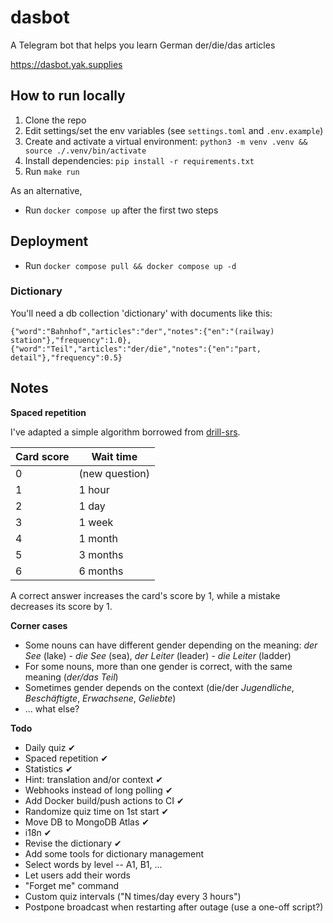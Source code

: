 # dasbot
A Telegram bot that helps you learn German der/die/das articles

https://dasbot.yak.supplies


## How to run locally
1. Clone the repo
2. Edit settings/set the env variables (see `settings.toml` and `.env.example`)
3. Create and activate a virtual environment: `python3 -m venv .venv && source ./.venv/bin/activate`
4. Install dependencies: `pip install -r requirements.txt`
5. Run `make run`

As an alternative,
- Run `docker compose up` after the first two steps

## Deployment
- Run `docker compose pull && docker compose up -d`

### Dictionary
You'll need a db collection 'dictionary' with documents like this:
```
{"word":"Bahnhof","articles":"der","notes":{"en":"(railway) station"},"frequency":1.0},
{"word":"Teil","articles":"der/die","notes":{"en":"part, detail"},"frequency":0.5}
```

## Notes

**Spaced repetition**

I've adapted a simple algorithm borrowed from [drill-srs](https://github.com/rr-/drill).

Card score | Wait time
---------- | ---------
0          | (new question)
1          | 1 hour
2          | 1 day
3          | 1 week
4          | 1 month
5          | 3 months
6          | 6 months

A correct answer increases the card's score by 1, while a mistake decreases its score by 1.

**Сorner cases**
- Some nouns can have different gender depending on the meaning: *der See* (lake) - *die See* (sea), *der Leiter* (leader) - *die Leiter* (ladder)
- For some nouns, more than one gender is correct, with the same meaning (*der/das Teil*)
- Sometimes gender depends on the context (die/der *Jugendliche*, *Beschäftigte*, *Erwachsene*, *Geliebte*)
- ... what else?

**Todo**
- Daily quiz ✔
- Spaced repetition ✔
- Statistics ✔
- Hint: translation and/or context ✔
- Webhooks instead of long polling ✔
- Add Docker build/push actions to CI ✔
- Randomize quiz time on 1st start ✔
- Move DB to MongoDB Atlas ✔
- i18n ✔
- Revise the dictionary ✔
- Add some tools for dictionary management
- Select words by level -- A1, B1, ...
- Let users add their words
- "Forget me" command
- Custom quiz intervals ("N times/day every 3 hours")
- Postpone broadcast when restarting after outage (use a one-off script?)
